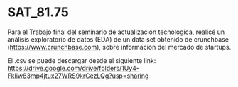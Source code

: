 # SAT_81.75

Para el Trabajo final del seminario de actualización tecnologica, realicé un análisis exploratorio de datos (EDA) de un data set obtenido de crunchbase (https://www.crunchbase.com), sobre información del mercado de startups.

El .csv se puede descargar desde el siguiente link: https://drive.google.com/drive/folders/1Uy4-FkIiw83mp4jtux27WRS9krCezLQg?usp=sharing
